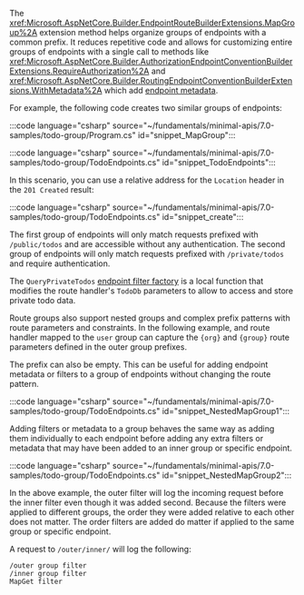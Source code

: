 The <xref:Microsoft.AspNetCore.Builder.EndpointRouteBuilderExtensions.MapGroup%2A> extension method helps organize groups of endpoints with a common prefix. It reduces repetitive code and allows for customizing entire groups of endpoints with a single call to methods like <xref:Microsoft.AspNetCore.Builder.AuthorizationEndpointConventionBuilderExtensions.RequireAuthorization%2A> and <xref:Microsoft.AspNetCore.Builder.RoutingEndpointConventionBuilderExtensions.WithMetadata%2A> which add [endpoint metadata](xref:fundamentals/routing#endpoint-metadata).

For example, the following code creates two similar groups of endpoints:

:::code language="csharp" source="~/fundamentals/minimal-apis/7.0-samples/todo-group/Program.cs" id="snippet_MapGroup":::

:::code language="csharp" source="~/fundamentals/minimal-apis/7.0-samples/todo-group/TodoEndpoints.cs" id="snippet_TodoEndpoints":::

In this scenario, you can use a relative address for the `Location` header in the `201 Created` result:

:::code language="csharp" source="~/fundamentals/minimal-apis/7.0-samples/todo-group/TodoEndpoints.cs" id="snippet_create":::

The first group of endpoints will only match requests prefixed with `/public/todos` and are accessible without any authentication. The second group of endpoints will only match requests prefixed with `/private/todos` and require authentication.

The `QueryPrivateTodos` [endpoint filter factory](xref:fundamentals/minimal-apis/min-api-filters) is a local function that modifies the route handler's `TodoDb` parameters to allow to access and store private todo data.

Route groups also support nested groups and complex prefix patterns with route parameters and constraints. In the following example, and route handler mapped to the `user` group can capture the `{org}` and `{group}` route parameters defined in the outer group prefixes.

The prefix can also be empty. This can be useful for adding endpoint metadata or filters to a group of endpoints without changing the route pattern.

:::code language="csharp" source="~/fundamentals/minimal-apis/7.0-samples/todo-group/TodoEndpoints.cs" id="snippet_NestedMapGroup1":::

Adding filters or metadata to a group behaves the same way as adding them individually to each endpoint before adding any extra filters or metadata that may have been added to an inner group or specific endpoint.

:::code language="csharp" source="~/fundamentals/minimal-apis/7.0-samples/todo-group/TodoEndpoints.cs" id="snippet_NestedMapGroup2":::

In the above example, the outer filter will log the incoming request before the inner filter even though it was added second. Because the filters were applied to different groups, the order they were added relative to each other does not matter. The order filters are added do matter if applied to the same group or specific endpoint.

A request to `/outer/inner/` will log the following:

```dotnetcli
/outer group filter
/inner group filter
MapGet filter
```
